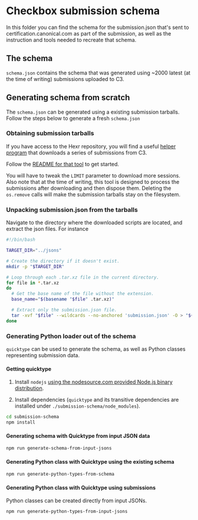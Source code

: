 # Checkbox submission schema

In this folder you can find the schema for the submission.json that's sent to certification.canonical.com as part of the submission, as well as the instruction and tools needed to recreate that schema.

## The schema

`schema.json` contains the schema that was generated using ~2000 latest (at the time of writing) submissions uploaded to C3.

## Generating schema from scratch

The `schema.json` can be generated using a existing submission tarballs.
Follow the steps below to generate a fresh `schema.json`

### Obtaining submission tarballs

If you have access to the Hexr repository, you will find a useful
[helper program](https://github.com/canonical/hexr/blob/main/scripts/download_submissions.py) that downloads a series of submissions from C3.

Follow the [README for that tool](https://github.com/canonical/hexr/blob/main/scripts/README.md) to get started.

You will have to tweak the `LIMIT` parameter to download more sessions.
Also note that at the time of writing, this tool is designed to process the submissions
after downloading and then dispose them. Deleting the `os.remove` calls will
make the submission tarballs stay on the filesystem.

### Unpacking submission.json from the tarballs

Navigate to the directory where the downloaded scripts are located, and extract the json files. For instance

```bash
#!/bin/bash

TARGET_DIR="../jsons"

# Create the directory if it doesn't exist.
mkdir -p "$TARGET_DIR"

# Loop through each .tar.xz file in the current directory.
for file in *.tar.xz
do
  # Get the base name of the file without the extension.
  base_name="$(basename "$file" .tar.xz)"

  # Extract only the submission.json file.
  tar -xvf "$file" --wildcards --no-anchored 'submission.json' -O > "${TARGET_DIR}/${base_name}.json"
done

```

### Generating Python loader out of the schema

`quicktype` can be used to generate the schema, as well as Python classes representing submission data.

#### Getting quicktype

1. Install `nodejs` [using the nodesource.com provided Node.js binary distribution](https://github.com/nodesource/distributions#nodejs).

2. Install dependencies (`quicktype` and its transitive dependencies are installed under `./submission-schema/node_modules`).

```bash
cd submission-schema
npm install
```

#### Generating schema with Quicktype from input JSON data

```bash
npm run generate-schema-from-input-jsons
```

#### Generating Python class with Quicktype using the existing schema

```bash
npm run generate-python-types-from-schema
```


#### Generating Python class with Quicktype using submissions

Python classes can be created directly from input JSONs.

```bash
npm run generate-python-types-from-input-jsons
```
